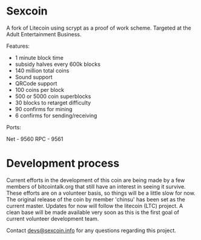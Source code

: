 Sexcoin
=======
 
A fork of Litecoin using scrypt as a proof of work scheme.
Targeted at the Adult Entertainment Business.

Features:

 - 1 minute block time
 - subsidy halves every 600k blocks
 - 140 million total coins
 - Sound support 
 - QRCode support
 - 100 coins per block
 - 500 or 5000 coin superblocks
 - 30 blocks to retarget difficulty
 - 90 confirms for mining
 - 6 confirms for sending/receiving
 
Ports:

Net - 9560
RPC - 9561
 

Development process
===================

Current efforts in the development of this coin are being made by a few members of bitcointalk.org that still have an interest in seeing it survive. These efforts are on a volunteer basis, so things will be a little slow for now. The original release of the coin by member 'chinsu' has been set as the current master. Updates for now will follow the litecoin (LTC) project. A clean base will be made available very soon as this is the first goal of current volunteer development team.

Contact devs@sexcoin.info for any questions regarding this project.
